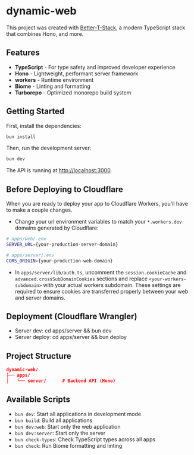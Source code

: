 # dynamic-web

This project was created with [Better-T-Stack](https://github.com/AmanVarshney01/create-better-t-stack), a modern TypeScript stack that combines Hono, and more.

## Features

- **TypeScript** - For type safety and improved developer experience
- **Hono** - Lightweight, performant server framework
- **workers** - Runtime environment
- **Biome** - Linting and formatting
- **Turborepo** - Optimized monorepo build system

## Getting Started

First, install the dependencies:

```bash
bun install
```

Then, run the development server:

```bash
bun dev
```

The API is running at [http://localhost:3000](http://localhost:3000).

## Before Deploying to Cloudflare

When you are ready to deploy your app to Cloudflare Workers, you'll have to make a couple changes.

- Change your url environment variables to match your `*.workers.dev` domains generated by Cloudflare:

```bash
# apps/web/.env
SERVER_URL={your-production-server-domain}

# apps/server/.env
CORS_ORIGIN={your-production-web-domain}

```

- In `apps/server/lib/auth.ts`, uncomment the `session.cookieCache` and `advanced.crossSubDomainCookies` sections and replace `<your-workers-subdomain>` with your actual workers subdomain. These settings are required to ensure cookies are transferred properly between your web and server domains.

## Deployment (Cloudflare Wrangler)

- Server dev: cd apps/server && bun dev
- Server deploy: cd apps/server && bun deploy

## Project Structure

```json
dynamic-web/
├── apps/
│   └── server/      # Backend API (Hono)
```

## Available Scripts

- `bun dev`: Start all applications in development mode
- `bun build`: Build all applications
- `bun dev:web`: Start only the web application
- `bun dev:server`: Start only the server
- `bun check-types`: Check TypeScript types across all apps
- `bun check`: Run Biome formatting and linting
